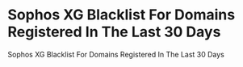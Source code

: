 # Sophos XG Blacklist For Domains Registered In The Last 30 Days
Sophos XG Blacklist For Domains Registered In The Last 30 Days 
